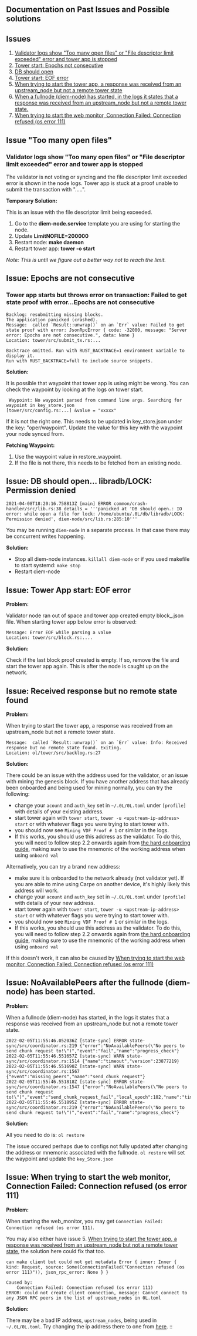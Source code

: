 ## Documentation on Past Issues and Possible solutions

## Issues
1. [Validator logs show "Too many open files" or "File descriptor limit exceeded" error and tower app is stopped](#issue-1)
2. [Tower start: Epochs not consecutive](#issue-2)
3. [DB should open](#issue-3)
4. [Tower start: EOF error](#issue-4)
5. [When trying to start the tower app, a response was received from an upstream_node but not a remote tower state](#issue-5)
6. [When a fullnode (diem-node) has started, in the logs it states that a response was received from an upstream_node but not a remote tower state.](#issue-6)
7. [When trying to start the web monitor, Connection Failed: Connection refused (os error 111)](#issue-7)

## <a id="issue-1"></a> Issue "Too many open files"
### Validator logs show "Too many open files" or "File descriptor limit exceeded" error and tower app is stopped

The validator is not voting or syncing and the file descriptor limit exceeded error is shown in the node logs. Tower app is stuck at a proof unable to submit the transaction with ".....".

**Temporary Solution:** 

This is an issue with the file descriptor limit being exceeded. 

1. Go to the **diem-node.service** template you are using for starting the node. 
2. Update **LimitNOFILE=200000**
3. Restart node: **make daemon**
4. Restart tower app: **tower -o start**

*Note: This is until we figure out a better way not to reach the limit.*


## <a id="issue-2"></a>  Issue: Epochs are not consecutive
### Tower app starts but throws error on transaction: Failed to get state proof with error...Epochs are not consecutive

```
Backlog: resubmitting missing blocks.
The application panicked (crashed).
Message:  called `Result::unwrap()` on an `Err` value: Failed to get state proof with error: JsonRpcError { code: -32000, message: "Server error: Epochs are not consecutive.", data: None }
Location: tower/src/submit_tx.rs:...

Backtrace omitted. Run with RUST_BACKTRACE=1 environment variable to display it.
Run with RUST_BACKTRACE=full to include source snippets.

```

**Solution:** 

It is possible that waypoint that tower app is using might be wrong. You can check the waypoint by looking at the logs on tower start. 
```
 Waypoint: No waypoint parsed from command line args. Searching for waypoint in key_store.json
[tower/src/config.rs:...] &value = "xxxxx"
```
If it is not the right one. This needs to be updated in key_store.json under the key: "oper/waypoint". Update the value for this key with the waypoint your node synced from. 

**Fetching Waypoint:** 
1. Use the waypoint value in restore_waypoint. 
2. If the file is not there, this needs to be fetched from an existing node.  


## <a id="issue-3"></a> Issue: DB should open... libradb/LOCK: Permission denied

```
2021-04-08T18:20:16.758813Z [main] ERROR common/crash-handler/src/lib.rs:38 details = '''panicked at 'DB should open.: IO error: while open a file for lock: /home/ubuntu/.0L/db/libradb/LOCK: Permission denied', diem-node/src/lib.rs:285:10'''
```

You may be running `diem-node` in a separate process. In that case there may be concurrent writes happening.

**Solution:**

- Stop all diem-node instances.  `killall diem-node` or if you used makefile to start systemd:  `make stop`
- Restart diem-node

## <a id="issue-4"></a> Issue: Tower App start: EOF error

**Problem:** 

Validator node ran out of space and tower app created empty block_.json file. When starting tower app below error is observed: 

```
Message: Error EOF while parsing a value
Location: tower/src/block.rs:....
```
**Solution:** 

Check if the last block proof created is empty. If so, remove the file and start the tower app again. This is after the node is caught up on the network. 

## <a id="issue-5"></a> Issue: Received response but no remote state found

**Problem:** 

When trying to start the tower app, a response was received from an upstream_node but not a remote tower state. 

```
Message:  called `Result::unwrap()` on an `Err` value: Info: Received response but no remote state found. Exiting.
Location: ol/tower/src/backlog.rs:27
```
**Solution:** 

There could be an issue with the address used for the validator, or an issue with mining the genesis block.
If you have another address that has already been onboarded and being used for mining normally, you can try the following:

- change your `acount` and `auth_key` set in `~/.0L/0L.toml` under `[profile]` with details of your existing address. 
- start tower again with `tower start`, `tower -u <upstream-ip-address> start` or with whatever flags you were trying to start tower with. 
- you should now see `Mining VDF Proof # 1` or similar in the logs.
- If this works, you should use this address as the validator. To do this, you will need to follow step 2.2 onwards again from [the hard onboarding guide](../../node-ops/validators/validator_onboarding_hard_mode.md#2-generate-account-keys), making sure to use the mnemonic of the working address when using `onboard val`

Alternatively, you can try a brand new address:
- make sure it is onboarded to the network already (not validator yet). If you are able to mine using Carpe on another device, it's highly likely this address will work.
- change your `acount` and `auth_key` set in `~/.0L/0L.toml` under `[profile]` with details of your new address.
- start tower again with `tower start`, `tower -u <upstream-ip-address> start` or with whatever flags you were trying to start tower with.
- you should now see `Mining VDF Proof # 1` or similar in the logs.
- If this works, you should use this address as the validator. To do this, you will need to follow step 2.2 onwards again from [the hard onboarding guide](../../node-ops/validators/validator_onboarding_hard_mode.md#2-generate-account-keys), making sure to use the mnemonic of the working address when using `onboard val`

If this doesn't work, it can also be caused by [When trying to start the web monitor, Connection Failed: Connection refused (os error 111)](#issue-7)

## <a id="issue-6"></a> Issue: NoAvailablePeers after the fullnode (diem-node) has been started. 

**Problem:**

When a fullnode (diem-node) has started, in the logs it states that a response was received from an upstream_node but not a remote tower state.
```
2022-02-05T11:55:46.052036Z [state-sync] ERROR state-sync/src/coordinator.rs:219 {"error":"NoAvailablePeers(\"No peers to send chunk request to!\")","event":"fail","name":"progress_check"}
2022-02-05T11:55:46.551657Z [state-sync] WARN state-sync/src/coordinator.rs:1514 {"name":"timeout","version":23877219}
2022-02-05T11:55:46.551690Z [state-sync] WARN state-sync/src/coordinator.rs:1567 {"event":"missing_peers","name":"send_chunk_request"}
2022-02-05T11:55:46.551818Z [state-sync] ERROR state-sync/src/coordinator.rs:1547 {"error":"NoAvailablePeers(\"No peers to send chunk request to!\")","event":"send_chunk_request_fail","local_epoch":102,"name":"timeout","version":23877219}
2022-02-05T11:55:46.551895Z [state-sync] ERROR state-sync/src/coordinator.rs:219 {"error":"NoAvailablePeers(\"No peers to send chunk request to!\")","event":"fail","name":"progress_check"}
```
**Solution:**

All you need to do is: `ol restore`

The issue occured perhaps due to configs not fully updated after changing the address or mnemonic associated with the fullnode. `ol restore` will set the waypoint and update the `key_Store.json`


## <a id="issue-7"></a> Issue: When trying to start the web monitor, Connection Failed: Connection refused (os error 111)

**Problem:**

When starting the web_monitor, you may get `Connection Failed: Connection refused (os error 111)`.

You may also either have issue 5. [When trying to start the tower app, a response was received from an upstream_node but not a remote tower state](#issue-5), the solution here could fix that too.


```
can make client but could not get metadata Error { inner: Inner { kind: Request, source: Some(ConnectionFailed("Connection refused (os error 111)")), json_rpc_error: None } }

Caused by:
    Connection Failed: Connection refused (os error 111)
ERROR: could not create client connection, message: Cannot connect to any JSON RPC peers in the list of upstream_nodes in 0L.toml
```
**Solution:**

There may be a bad IP address, `upstream_nodes`, being used in `~/.0L/0L.toml`. Try changing the ip address there to one from [here](https://github.com/0LNetworkCommunity/carpe/blob/main/seed_peers/fullnode_seed_playlist.json). 
::